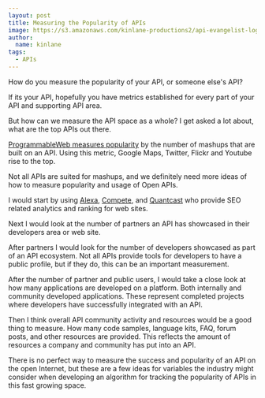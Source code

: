 ```yaml
---
layout: post
title: Measuring the Popularity of APIs
image: https://s3.amazonaws.com/kinlane-productions2/api-evangelist-logos/api-evangelist-butterfly-vertical.png
author:
  name: kinlane
tags:
  - APIs
---
```

How do you measure the popularity of your API, or someone else's API?

If its your API, hopefully you have metrics established for every part of your API and supporting API area.

But how can we measure the API space as a whole? I get asked a lot about, what are the top APIs out there.

[ProgrammableWeb measures popularity](http://www.programmableweb.com/apis/directory/1?sort=mashups "ProgrammableWeb Measures Popularity") by the number of mashups that are built on an API. Using this metric, Google Maps, Twitter, Flickr and Youtube rise to the top.

Not all APIs are suited for mashups, and we definitely need more ideas of how to measure popularity and usage of Open APIs.

I would start by using [Alexa](http://www.alexa.com/ "Alexa"), [Compete](http://www.compete.com/ "Compete"), and [Quantcast](http://www.quantcast.com/ "Quantcast") who provide SEO related analytics and ranking for web sites.

Next I would look at the number of partners an API has showcased in their developers area or web site.

After partners I would look for the number of developers showcased as part of an API ecosystem. Not all APIs provide tools for developers to have a public profile, but if they do, this can be an important measurement.

After the number of partner and public users, I would take a close look at how many applications are developed on a platform. Both internally and community developed applications. These represent completed projects where developers have successfully integrated with an API.

Then I think overall API community activity and resources would be a good thing to measure. How many code samples, language kits, FAQ, forum posts, and other resources are provided. This reflects the amount of resources a company and community has put into an API.

There is no perfect way to measure the success and popularity of an API on the open Internet, but these are a few ideas for variables the industry might consider when developing an algorithm for tracking the popularity of APIs in this fast growing space.